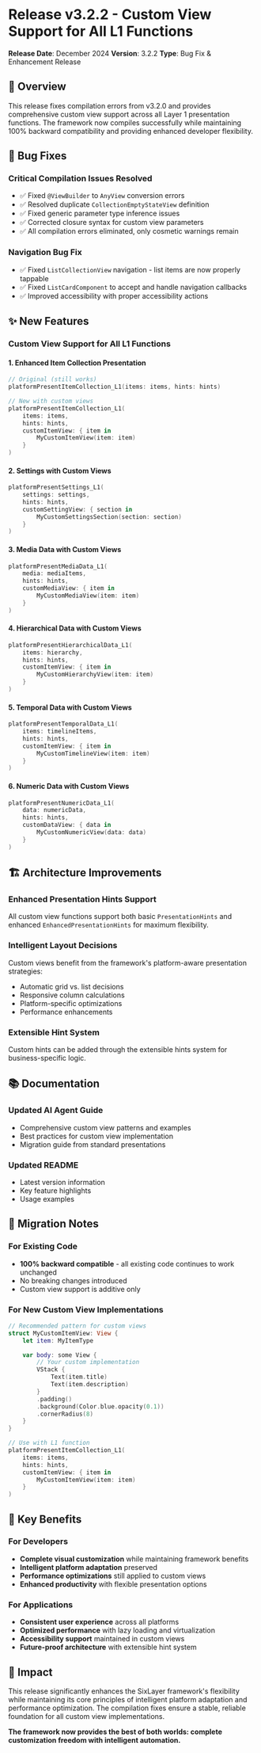 # Release v3.2.2 - Custom View Support for All L1 Functions

**Release Date**: December 2024
**Version**: 3.2.2
**Type**: Bug Fix & Enhancement Release

## 🎯 Overview

This release fixes compilation errors from v3.2.0 and provides comprehensive custom view support across all Layer 1 presentation functions. The framework now compiles successfully while maintaining 100% backward compatibility and providing enhanced developer flexibility.

## 🐛 Bug Fixes

### **Critical Compilation Issues Resolved**
- ✅ Fixed `@ViewBuilder` to `AnyView` conversion errors
- ✅ Resolved duplicate `CollectionEmptyStateView` definition
- ✅ Fixed generic parameter type inference issues
- ✅ Corrected closure syntax for custom view parameters
- ✅ All compilation errors eliminated, only cosmetic warnings remain

### **Navigation Bug Fix**
- ✅ Fixed `ListCollectionView` navigation - list items are now properly tappable
- ✅ Fixed `ListCardComponent` to accept and handle navigation callbacks
- ✅ Improved accessibility with proper accessibility actions

## ✨ New Features

### **Custom View Support for All L1 Functions**

#### **1. Enhanced Item Collection Presentation**
```swift
// Original (still works)
platformPresentItemCollection_L1(items: items, hints: hints)

// New with custom views
platformPresentItemCollection_L1(
    items: items,
    hints: hints,
    customItemView: { item in
        MyCustomItemView(item: item)
    }
)
```

#### **2. Settings with Custom Views**
```swift
platformPresentSettings_L1(
    settings: settings,
    hints: hints,
    customSettingView: { section in
        MyCustomSettingsSection(section: section)
    }
)
```

#### **3. Media Data with Custom Views**
```swift
platformPresentMediaData_L1(
    media: mediaItems,
    hints: hints,
    customMediaView: { item in
        MyCustomMediaView(item: item)
    }
)
```

#### **4. Hierarchical Data with Custom Views**
```swift
platformPresentHierarchicalData_L1(
    items: hierarchy,
    hints: hints,
    customItemView: { item in
        MyCustomHierarchyView(item: item)
    }
)
```

#### **5. Temporal Data with Custom Views**
```swift
platformPresentTemporalData_L1(
    items: timelineItems,
    hints: hints,
    customItemView: { item in
        MyCustomTimelineView(item: item)
    }
)
```

#### **6. Numeric Data with Custom Views**
```swift
platformPresentNumericData_L1(
    data: numericData,
    hints: hints,
    customDataView: { data in
        MyCustomNumericView(data: data)
    }
)
```

## 🏗️ Architecture Improvements

### **Enhanced Presentation Hints Support**
All custom view functions support both basic `PresentationHints` and enhanced `EnhancedPresentationHints` for maximum flexibility.

### **Intelligent Layout Decisions**
Custom views benefit from the framework's platform-aware presentation strategies:
- Automatic grid vs. list decisions
- Responsive column calculations
- Platform-specific optimizations
- Performance enhancements

### **Extensible Hint System**
Custom hints can be added through the extensible hints system for business-specific logic.

## 📚 Documentation

### **Updated AI Agent Guide**
- Comprehensive custom view patterns and examples
- Best practices for custom view implementation
- Migration guide from standard presentations

### **Updated README**
- Latest version information
- Key feature highlights
- Usage examples

## 🔄 Migration Notes

### **For Existing Code**
- **100% backward compatible** - all existing code continues to work unchanged
- No breaking changes introduced
- Custom view support is additive only

### **For New Custom View Implementations**
```swift
// Recommended pattern for custom views
struct MyCustomItemView: View {
    let item: MyItemType

    var body: some View {
        // Your custom implementation
        VStack {
            Text(item.title)
            Text(item.description)
        }
        .padding()
        .background(Color.blue.opacity(0.1))
        .cornerRadius(8)
    }
}

// Use with L1 function
platformPresentItemCollection_L1(
    items: items,
    hints: hints,
    customItemView: { item in
        MyCustomItemView(item: item)
    }
)
```

## 🎯 Key Benefits

### **For Developers**
- **Complete visual customization** while maintaining framework benefits
- **Intelligent platform adaptation** preserved
- **Performance optimizations** still applied to custom views
- **Enhanced productivity** with flexible presentation options

### **For Applications**
- **Consistent user experience** across all platforms
- **Optimized performance** with lazy loading and virtualization
- **Accessibility support** maintained in custom views
- **Future-proof architecture** with extensible hint system

## 🚀 Impact

This release significantly enhances the SixLayer framework's flexibility while maintaining its core principles of intelligent platform adaptation and performance optimization. The compilation fixes ensure a stable, reliable foundation for all custom view implementations.

**The framework now provides the best of both worlds: complete customization freedom with intelligent automation.**
